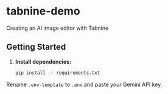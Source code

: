 # tabnine-demo
Creating an AI image editor with Tabnine

## Getting Started

1. **Install dependencies:**
   ```bash
   pip install -r requirements.txt
   ```

Rename `.env-template` to `.env` and paste your Gemini API key.